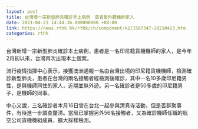 ```yaml
---
layout: post
title: 台灣增一宗新型肺炎確診本土病例　患者是外籍機師家人
date: 2021-04-23 14:44:36.000000000 +08:00
link: https://news.rthk.hk/rthk/ch/component/k2/1587347-20210423.htm
categories: rthk
---
```


台灣新增一宗新型肺炎確診本土病例，患者是一名印尼籍貨機機師的家人，是今年2月初以來，台灣再次出現本土個案。

流行疫情指揮中心表示，接獲澳洲通報一名由台灣出境的印尼籍貨機機師，檢測確診新型肺炎，患者在台灣的兩名接觸者經檢測後確診，其中一名10多歲印尼籍男性，是與機師同住的家人，近期並無外遊。另一名確診者是50多歲的印尼籍男子，是機師的同事。

中心又說，三名確診者本月16日曾在台北一起參與清真寺活動，但是否群聚事件，有待進一步調查釐清。當局已掌握另外56名接觸者，又為確診機師任職的航空公司貨機機組成員，擴大採樣檢測。
